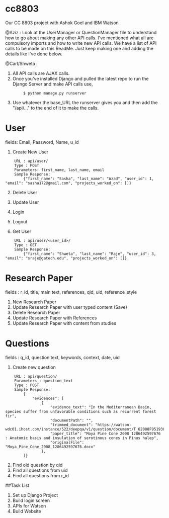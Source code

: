 cc8803
======

Our CC 8803 project with Ashok Goel and IBM Watson

@Aziz : Look at the UserManager or QuestionManager file to understand how to go about making any other API calls. I've mentioned what all are compulsory imports and how to write new API calls. We have a list of API calls to be made on this ReadMe. Just keep making one and adding the details like I've done below. 

@Carl/Shweta : 

1. All API calls are AJAX calls. 
2. Once you've installed Django and pulled the latest repo to run the Django Server and make API calls use, 
```
		$ python manage.py runserver  
```
3. Use whatever the base_URL the runserver gives you and then add the "/api/..." to the end of it to make the calls. 



User 
======
fields: Email, Password, Name, u_id

1. Create New User

```
	URL : api/user/ 
	Type : POST
	Parameters: first_name, last_name, email 
	Sample Response: 
		{"first_name": "Sasha", "last_name": "Azad", "user_id": 1, "email": "sasha172@gmail.com", "projects_worked_on": []}
```

2. Delete User

3. Update User

4. Login

5. Logout

6. Get User

```
	URL : api/user/<user_id>/
	Type : GET
	Sample Response: 
		{"first_name": "Shweta", "last_name": "Raje", "user_id": 3, "email": "sraje@gatech.edu", "projects_worked_on": []}
```


Research Paper 
======
fields : r_id, title, main text, references, qid, uid, reference_style

1. New Research Paper 
2. Update Research Paper with user typed content (Save) 
3. Delete Research Paper 
4. Update Research Paper with References 
5. Update Research Paper with content from studies


Questions
======
fields : q_id, question text, keywords, context, date, uid 

1. Create new question 

```
	URL : api/question/
	Parameters : question_text
	Type : POST
	Sample Response: 
		{
			"evidences": [
				{
					"evidence_text": "In the Mediterranean Basin, species suffer from unfavorable conditions such as recurrent forest fir", 
					"documentPath": "", 
					"trimmed_document": "https://watson-wdc01.ihost.com/instance/522/deepqa/v1/question/document/T_62088F95193880395F6AC70EBBB72B20/0/-1", 
					"paper_title": "Moya Pine Cone 2008 1286492597676 : Anatomic basis and insulation of serotinous cones in Pinus halep", 
					"originalFile": "Moya_Pine_Cone_2008_1286492597676.docx"
				},
		]}
```

2. Find old question by qid 
3. Find all questions from uid
4. Find all questions from r_id 


##Task List

1. Set up Django Project
2. Build login screen
3. APIs for Watson
4. Build Website 
